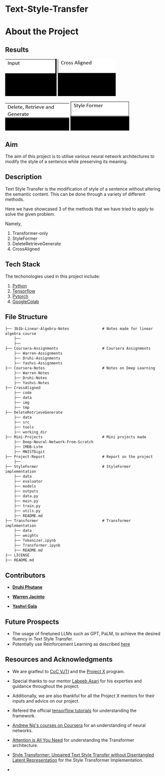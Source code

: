 # Text-Style-Transfer

# About the Project

## Results
![Inputs](assets/gif1.gif)
![CrossAligned](assets/gif2.gif) 

![DeleteRetrieve](assets/gif3.gif) 
![StyleFormer](assets/gif4.gif)

## Aim
The aim of this project is to utilise various neural network architectures to modify the style of a sentence while preserving its meaning.

## Description
Text Style Transfer is the modification of style of a sentence without altering the semantic content. This can be done through a variety of different methods. 

Here we have showcased 3 of the methods that we have tried to apply to solve the given problem.

Namely,
1. Transformer-only
2. StyleFormer
3. DeleteRetrieveGenerate
4. CrossAligned

## Tech Stack
The techonologies used in this project include:
1. [Python](https://www.python.org/)
2. [Tensorflow](https://www.tensorflow.org/)
3. [Pytorch](https://pytorch.org/)
4. [GoogleColab](https://colab.google/)

## File Structure
    ├── 3b1b-Linear-Algebra-Notes               # Notes made for linear algebra course
        ├── 
        ├── 
    ├── Coursera-Assignments                    # Coursera Assignments
        ├── Warren-Assignments
        ├── Druhi-Assignments
        ├── Yashvi-Assignments
    ├── Coursera-Notes                          # Notes on Deep Learning
        ├── Warren-Notes
        ├── Druhi-Notes
        ├── Yashvi-Notes
    ├── CrossAligned
        ├── code
        ├── data
        ├── img
        ├── tmp
    ├── DeleteRetrieveGenerate
        ├── data
        ├── src
        ├── tools
        ├── working_dir
    ├── Mini-Projects                           # Mini projects made
        ├── Deep-Neural-Network-From-Scratch
        ├── IMDB-Lstm
        ├── MNISTDigit
    ├── Project-Report                          # Report on the project
        ├──  
    ├── StyleFormer                             # StyleFormer implementation
        ├── data
        ├── evaluator
        ├── models
        ├── outputs
        ├── data.py
        ├── main.py
        ├── train.py
        ├── utils.py
        ├── README.md
    ├── Transformer                             # Transformer implementation
        ├── data
        ├── weights
        ├── Tokenizer.ipynb
        ├── Transformer.ipynb
        ├── README.md
    ├── LICENSE                            
    ├── README.md                          

## Contributors
* **[Druhi Phutane](https://github.com/druhi021204)**

* **[Warren Jacinto](https://github.com/DeadSpheroid)**

* **[Yashvi Gala](https://github.com/Yashvi-Gala09)**

## Future Prospects
* The usage of finetuned LLMs such as GPT, PaLM, to achieve the desired fluency in Text Style Transfer.
* Potentially use Reinforcement Learning as described [here](https://github.com/luofuli/DualRL/)

## Resources and Acknowledgments
* We are gratfeul to [CoC VJTI](https://github.com/CommunityOfCoders) and the [Project X](https://github.com/CommunityOfCoders/Project-X-2023) program.

* Special thanks to our mentor [Labeeb Asari](https://github.com/labeeb-7z) for his experties and guidance throughout the project.

* Additionally, we are also thankful for all the Project X mentors for their inputs and advice on our project.

* Refered the official [tensorflow tutorials](https://www.tensorflow.org/tutorials) for understanding the framework.

* [Andrew Ng's courses on Coursera](https://www.coursera.org/specializations/deep-learning) for an understanding of neural networks.

* [Attention is All You Need](https://arxiv.org/abs/1706.03762) for understanding the Transformer architecture.

* [Style Transformer: Unpaired Text Style Transfer without Disentangled Latent Representation](https://arxiv.org/abs/1905.05621) for the Style Transformer Implementation.

* 

